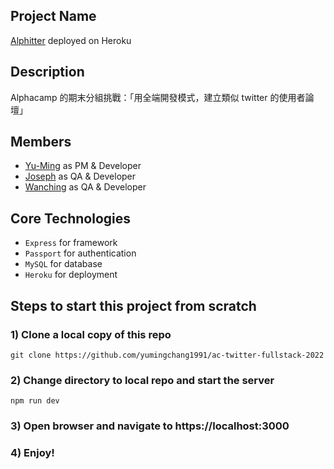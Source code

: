 ## Project Name
[Alphitter](https://shielded-springs-90732.herokuapp.com/signin) deployed on Heroku

## Description
Alphacamp 的期末分組挑戰：「用全端開發模式，建立類似 twitter 的使用者論壇」

## Members
- [Yu-Ming](https://www.linkedin.com/in/yumingchang1991/) as PM & Developer
- [Joseph]() as QA & Developer
- [Wanching]() as QA & Developer

## Core Technologies
- `Express` for framework
- `Passport` for authentication
- `MySQL` for database
- `Heroku` for deployment

## Steps to start this project from scratch

### 1) Clone a local copy of this repo
`git clone https://github.com/yumingchang1991/ac-twitter-fullstack-2022`


### 2) Change directory to local repo and start the server
`npm run dev`


### 3) Open browser and navigate to https://localhost:3000


### 4) Enjoy!


